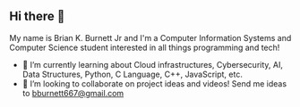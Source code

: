 ## Hi there 👋

My name is Brian K. Burnett Jr and I'm a Computer Information Systems and Computer Science student interested in all things programming and tech!

- 🌱 I’m currently learning about Cloud infrastructures, Cybersecurity, AI, Data Structures, Python, C Language, C++, JavaScript, etc.
- 👯 I’m looking to collaborate on project ideas and videos! Send me ideas to bburnett667@gmail.com

<!--
**BrianBurnett29/BrianBurnett29** is a ✨ _special_ ✨ repository because its `README.md` (this file) appears on your GitHub profile.

Here are some ideas to get you started:

- 🔭 I’m currently working on ...
- 🌱 I’m currently learning ...
- 👯 I’m looking to collaborate on ...
- 🤔 I’m looking for help with ...
- 💬 Ask me about ...
- 📫 How to reach me: ...
- 😄 Pronouns: ...
- ⚡ Fun fact: ...
-->
